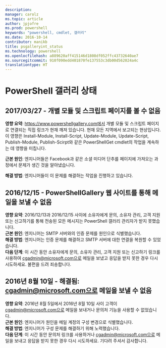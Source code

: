 ```yaml
---
description: 
manager: carolz
ms.topic: article
author: jpjofre
ms.prod: powershell
keywords: "powershell, cmdlet, 갤러리"
ms.date: 2016-10-14
contributor: manikb
title: psgalleryint_status
ms.technology: powershell
ms.openlocfilehash: a889620aff415146d1808df052ffc43732640ae7
ms.sourcegitcommit: 910f090edd401870fe137553c3db00d562024a4c
translationtype: HT
---
```

<a name="powershell-gallery-status"></a>PowerShell 갤러리 상태
=========================

## <a name="03272017---unable-to-see-individual-module-and-script-pages"></a>2017/03/27 - 개별 모듈 및 스크립트 페이지를 볼 수 없음

__영향 요약__: https://www.powershellgallery.com에서 개별 모듈 및 스크립트 페이지로 연결되는 직접 링크가 현재 깨져 있습니다. 현재 모든 지역에서 보고되는 현상입니다. 이 영향은 Install-Module, Install-Script, Update-Module, Update-Script, Publish-Module, Publish-Scirpt와 같은 PowerShellGet cmdlet의 작업을 계속하는 데 영향을 미칩니다.

__근본 원인__: 엔지니어들은 Facebook과 같은 소셜 미디어 단추를 페이지에 가져오는 과정에서 문제가 생긴 것을 알아냈습니다.  

__해결 방법__: 엔지니어들이 이 문제를 해결하는 작업을 진행하고 있습니다. 

## <a name="12152016---unable-to-send-emails-via-powershellgallery-website"></a>2016/12/15 - PowerShellGallery 웹 사이트를 통해 메일을 보낼 수 없음

__영향 요약__: 2016/12/13과 2016/12/15 사이에 소유자에게 문의, 소유자 관리, 고객 지원 또는 신고하기를 통해 전송된 모든 메시지는 PowerShell 갤러리 관리자가 받지 못했습니다.  
__근본 원인__: 엔지니어는 SMTP 서버와의 인증 문제를 원인으로 식별했습니다.  
__해결 방법__: 엔지니어는 인증 문제를 해결하고 SMTP 서버에 대한 연결을 복원할 수 있었습니다.  
__다음 단계__: 이 시간 동안 소유자에게 문의, 소유자 관리, 고객 지원 또는 신고하기 링크를 사용하여 cgadmin@microsoft.com으로 메일을 보냈고 응답을 받지 못한 경우 다시 시도하세요. 불편을 드려 죄송합니다.   


## <a name="8102016---resolved-unable-to-send-emails-to-cgadminmicrosoftcom"></a>2016년 8월 10일 - 해결됨: cgadmin@microsoft.com으로 메일을 보낼 수 없음
__영향 요약__: 2016년 8월 5일에서 2016년 8월 10일 사이 고객이 cgadmin@microsoft.com으로 메일을 보내거나 문의처 기능을 사용할 수 없었습니다.  
__근본 원인__: 엔지니어가 원인을 메일 계정의 구성 변경으로 식별했습니다.  
__해결 방법__: 엔지니어가 구성 문제를 해결하기 위해 노력했습니다.  
__다음 단계__: 이 시간 동안 문의처 링크를 사용하거나 cgadmin@microsoft.com으로 메일을 보내고 응답을 받지 못한 경우 다시 시도하세요. 기다려 주셔서 감사합니다.


